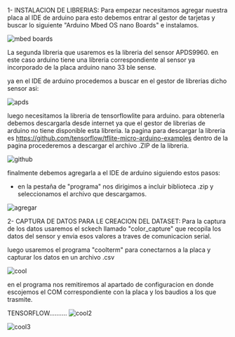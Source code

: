 1- INSTALACION DE LIBRERIAS:
Para empezar necesitamos agregar nuestra placa al IDE de arduino 
para esto debemos entrar al gestor de tarjetas y buscar lo siguiente "Arduino Mbed OS nano Boards" e instalamos.

![mbed boards](https://github.com/antuki29/Tutorial_tinyML_Udenar/assets/84738230/39af93ca-2595-4340-a88a-f2c79feca8a3)



La segunda libreria que usaremos es la libreria del sensor APDS9960.
en este caso arduino tiene una libreria correspondiente al sensor ya incorporado de la placa arduino nano 33 ble sense.

ya en el IDE de arduino procedemos a buscar  en el gestor de librerias dicho sensor asi:

![apds](https://github.com/antuki29/Tutorial_tinyML_Udenar/assets/84738230/bdf174d4-73e4-42af-b42c-e22ce3874424)

luego necesitamos la libreria de tensorflowlite para arduino.
para obtenerla debemos descargarla desde internet ya que el gestor de librerias de arduino no tiene disponible esta libreria.
la pagina para descargar la libreria es https://github.com/tensorflow/tflite-micro-arduino-examples
dentro de la pagina procederemos a descargar el archivo .ZIP de la libreria.

![github](https://github.com/antuki29/Tutorial_tinyML_Udenar/assets/84738230/a5f24dba-4db9-49e3-ae7c-1396705c0fed)

finalmente debemos agregarla a el IDE de arduino siguiendo estos pasos:
  - en la pestaña de "programa" nos dirigimos a incluir biblioteca .zip y seleccionamos el archivo que descargamos.

![agregar](https://github.com/antuki29/Tutorial_tinyML_Udenar/assets/84738230/9c2a1924-da81-4d92-8ff4-9118eac5fd64)

2- CAPTURA DE DATOS PARA LE CREACION DEL DATASET:
Para la captura de los datos usaremos el sckech llamado "color_capture" que recopila los datos del sensor y envia esos valores a traves de comunicacion serial.

luego usaremos el programa "coolterm" para conectarnos a la placa y capturar los datos en un archivo .csv 

![cool](https://github.com/antuki29/Tutorial_tinyML_Udenar/assets/84738230/4d574ed8-ad1d-4f84-a640-3f8dcfb4bf5e)

en el programa nos remitiremos al apartado de configuracion en donde escojemos el COM correspondiente con la placa y 
los baudios a los que trasmite.


TENSORFLOW..........
![cool2](https://github.com/antuki29/Tutorial_tinyML_Udenar/assets/84738230/cf1713ac-64a3-469f-999a-e538784458c8)

![cool3](https://github.com/antuki29/Tutorial_tinyML_Udenar/assets/84738230/d39dfc32-d03f-4cc2-b8d8-093a5ac3db40)



